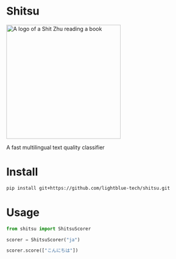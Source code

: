 # Shitsu
<img src="https://github.com/user-attachments/assets/fd56e33d-3c3b-45f3-84b5-d70f6b8fc95d" alt="A logo of a Shit Zhu reading a book" width="300"/>

A fast multilingual text quality classifier

# Install

```bash
pip install git+https://github.com/lightblue-tech/shitsu.git
```

# Usage

```python
from shitsu import ShitsuScorer

scorer = ShitsuScorer("ja")

scorer.score(["こんにちは"])
```
